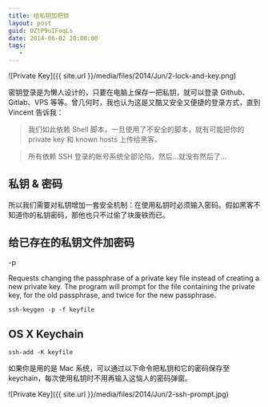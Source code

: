 ```yaml
---
title: 给私钥加把锁
layout: post
guid: OZtP9uIFoqLs
date: 2014-06-02 20:00:00
tags:
   - 
---
```


![Private Key]({{ site.url }}/media/files/2014/Jun/2-lock-and-key.png)

密钥登录是为懒人设计的，只要在电脑上保存一把私钥，就可以登录 Github、Gitlab、VPS 等等。曾几何时，我也认为这是又酷又安全又便捷的登录方式，直到 Vincent 告诉我：

> 我们如此依赖 Shell 脚本，一旦使用了不安全的脚本，就有可能把你的 private key 和 known hosts 上传给黑客。

> 所有依赖 SSH 登录的帐号系统全部沦陷，然后...就没有然后了...


## 私钥 & 密码

所以我们需要对私钥增加一套安全机制：在使用私钥时必须输入密码。假如黑客不知道你的私钥密码，那他也只不过偷了块废铁而已。


## 给已存在的私钥文件加密码

-p      

Requests changing the passphrase of a private key file instead of creating a new private key.  The program will prompt for the file containing the private key, for the old passphrase, and twice for the new passphrase.

    ssh-keygen -p -f keyfile
    
    
## OS X Keychain

    ssh-add -K keyfile

如果你是用的是 Mac 系统，可以通过以下命令把私钥和它的密码保存至 keychain，每次使用私钥时不用再输入这恼人的密码弹窗。

![Private Key]({{ site.url }}/media/files/2014/Jun/2-ssh-prompt.jpg)
